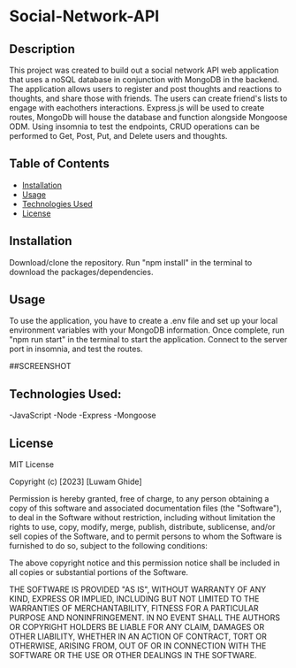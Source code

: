 # Social-Network-API

## Description
This project was created to build out a social network API web application that uses a noSQL database in conjunction with MongoDB in the backend.
The application allows users to register and post thoughts and reactions to thoughts, and share those with friends. The users can create friend's lists to 
engage with eachothers interactions. Express.js will be used to create routes, MongoDb will house the database and function alongside Mongoose ODM. 
Using insomnia to test the endpoints, CRUD operations can be performed to Get, Post, Put, and Delete users and thoughts.


## Table of Contents

- [Installation](#installation)
- [Usage](#usage)
- [Technologies Used](#technologiesused)
- [License](#license)

## Installation

Download/clone the repository. Run "npm install" in the terminal to download the packages/dependencies. 

## Usage

To use the application, you have to create a .env file and set up your local environment variables with your MongoDB information. Once complete, run "npm run start" 
in the terminal to start the application. Connect to the server port in insomnia, and test the routes.

##SCREENSHOT


## Technologies Used:
-JavaScript
-Node
-Express
-Mongoose

## License

MIT License

Copyright (c) [2023] [Luwam Ghide]

Permission is hereby granted, free of charge, to any person obtaining a copy
of this software and associated documentation files (the "Software"), to deal
in the Software without restriction, including without limitation the rights
to use, copy, modify, merge, publish, distribute, sublicense, and/or sell
copies of the Software, and to permit persons to whom the Software is
furnished to do so, subject to the following conditions:

The above copyright notice and this permission notice shall be included in all
copies or substantial portions of the Software.

THE SOFTWARE IS PROVIDED "AS IS", WITHOUT WARRANTY OF ANY KIND, EXPRESS OR
IMPLIED, INCLUDING BUT NOT LIMITED TO THE WARRANTIES OF MERCHANTABILITY,
FITNESS FOR A PARTICULAR PURPOSE AND NONINFRINGEMENT. IN NO EVENT SHALL THE
AUTHORS OR COPYRIGHT HOLDERS BE LIABLE FOR ANY CLAIM, DAMAGES OR OTHER
LIABILITY, WHETHER IN AN ACTION OF CONTRACT, TORT OR OTHERWISE, ARISING FROM,
OUT OF OR IN CONNECTION WITH THE SOFTWARE OR THE USE OR OTHER DEALINGS IN THE
SOFTWARE.

 
